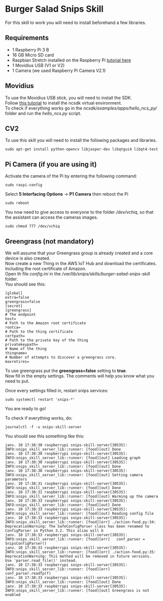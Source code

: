 # Burger Salad Snips Skill
  
For this skill to work you will need to install beforehand a few libraries.  

## Requirements

- 1 Raspberry Pi 3 B
- 16 GB Micro SD card
- Raspbian Stretch installed on the Raspberry Pi [tutorial here](https://www.raspberrypi.org/documentation/installation/installing-images/ "Raspbian Stretch installation tutorial")
- 1 Movidius USB (V1 or V2)
- 1 Camera (we used Raspberry Pi Camera V2.1)
  
## Movidius
  
To use the Movidius USB stick, you will need to install the SDK.  
Follow [this tutorial](https://movidius.github.io/ncsdk/virtualenv.html "Virtual environment installation tutorial") to install the ncsdk virtual environment.    
To check if everything works go in the *ncsdk/examples/apps/hello_ncs_py/* folder and run the *hello_ncs.py* script.
  
## CV2
  
To use this skill you will need to install the following packages and libraries.
```
sudo apt-get install python-opencv libjasper-dev libqtgui4 libqt4-test
``` 
## Pi Camera (if you are using it)
  
Activate the camera of the Pi by entering the following command:
```
sudo raspi-config
```
Select **5 Interfacing Options** -> **P1 Camera** then reboot the Pi
```
sudo reboot
```
  
You now need to give access to everyone to the folder */dev/vchiq*, so that the assistant can access the cameras images.
```
sudo chmod 777 /dev/vchiq
```
## Greengrass (not mandatory)

We will assume that your Greengrass group is already created and a core device is also created.  
Now create a new Thing in the AWS IoT Hub and download the certificates. Including the root certificate of Amazon.  
Open th file *config.ini* in the */var/lib/snips/skills/burger-salad-snips-skill* folder.  
You should see this:
```
[global]
extra=false
greengrass=false
[secret]
[greengrass]
# The endpoint
host=
# Path to the Amazon root certificate
rootca=
# Path to the thing certificate
certpath=
# Path to the private key of the thing
privatekeypath=
# Name of the thing
thingname=
# Number of attempts to discover a greengrass core.
maxretires=
```
To use greengrass put the **greengrass=false** setting to **true**.  
Now fill in the empty settings. The comments will help you know what you need to put.

Once every settings filled in, restart snips services:
```
sudo systemctl restart 'snips-*'
```

You are ready to go!
  
To check if everything works, do:
```
journalctl -f -u snips-skill-server
```
You should see this something like this:
```
janv. 10 17:38:30 raspberrypi snips-skill-server[30535]: INFO:snips_skill_server_lib::runner: [food][out] Done
janv. 10 17:38:30 raspberrypi snips-skill-server[30535]: INFO:snips_skill_server_lib::runner: [food][out] Loading graph
janv. 10 17:38:30 raspberrypi snips-skill-server[30535]: INFO:snips_skill_server_lib::runner: [food][out] Done
janv. 10 17:38:30 raspberrypi snips-skill-server[30535]: INFO:snips_skill_server_lib::runner: [food][out] Setting camera parameters
janv. 10 17:38:31 raspberrypi snips-skill-server[30535]: INFO:snips_skill_server_lib::runner: [food][out] Done
janv. 10 17:38:31 raspberrypi snips-skill-server[30535]: INFO:snips_skill_server_lib::runner: [food][out] Warming up the camera
janv. 10 17:38:33 raspberrypi snips-skill-server[30535]: INFO:snips_skill_server_lib::runner: [food][out] Done
janv. 10 17:38:33 raspberrypi snips-skill-server[30535]: INFO:snips_skill_server_lib::runner: [food][out] Reading config file
janv. 10 17:38:33 raspberrypi snips-skill-server[30535]: INFO:snips_skill_server_lib::runner: [food][err] ./action-food.py:34: DeprecationWarning: The SafeConfigParser class has been renamed to ConfigParser in Python 3.2. This alias will b
janv. 10 17:38:33 raspberrypi snips-skill-server[30535]: INFO:snips_skill_server_lib::runner: [food][err]   conf_parser = SnipsConfigParser()
janv. 10 17:38:33 raspberrypi snips-skill-server[30535]: INFO:snips_skill_server_lib::runner: [food][err] ./action-food.py:35: DeprecationWarning: This method will be removed in future versions.  Use 'parser.read_file()' instead.
janv. 10 17:38:33 raspberrypi snips-skill-server[30535]: INFO:snips_skill_server_lib::runner: [food][err]   conf_parser.readfp(f)
janv. 10 17:38:33 raspberrypi snips-skill-server[30535]: INFO:snips_skill_server_lib::runner: [food][out] Done
janv. 10 17:38:33 raspberrypi snips-skill-server[30535]: INFO:snips_skill_server_lib::runner: [food][out] Greengrass is not enabled
```
